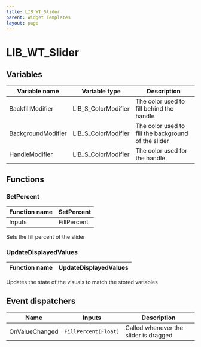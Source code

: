 ```yaml
---
title: LIB_WT_Slider
parent: Widget Templates
layout: page
---
```


# LIB_WT_Slider

## Variables

| Variable name | Variable type | Description |
| --- | --- | --- |
| BackfillModifier | LIB_S_ColorModifier | The color used to fill behind the handle |
| BackgroundModifier | LIB_S_ColorModifier | The color used to fill the background of the slider |
| HandleModifier | LIB_S_ColorModifier | The color used for the handle |

## Functions

### SetPercent

| Function name | SetPercent |
| --- | --- |
| Inputs | FillPercent |

Sets the fill percent of the slider

### UpdateDisplayedValues

| Function name | UpdateDisplayedValues |
| --- | --- |

Updates the state of the visuals to match the stored variables

## Event dispatchers

| Name | Inputs | Description |
| --- | --- | --- |
| OnValueChanged | `FillPercent(Float)` | Called whenever the slider is dragged |
